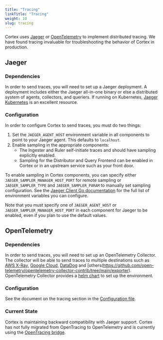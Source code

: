 ```yaml
---
title: "Tracing"
linkTitle: "Tracing"
weight: 10
slug: tracing
---
```


Cortex uses [Jaeger](https://www.jaegertracing.io/) or [OpenTelemetry](https://opentelemetry.io/) to implement distributed
tracing. We have found tracing invaluable for troubleshooting the behavior of
Cortex in production.

## Jaeger

### Dependencies

In order to send traces, you will need to set up a Jaeger deployment. A
deployment includes either the Jaeger all-in-one binary or else a distributed
system of agents, collectors, and queriers.  If running on Kubernetes, [Jaeger
Kubernetes](https://github.com/jaegertracing/jaeger-kubernetes) is an excellent
resource.

### Configuration

In order to configure Cortex to send traces, you must do two things:
1. Set the `JAEGER_AGENT_HOST` environment variable in all components to point
   to your Jaeger agent. This defaults to `localhost`.
1. Enable sampling in the appropriate components:
    * The Ingester and Ruler self-initiate traces and should have sampling
      explicitly enabled.
    * Sampling for the Distributor and Query Frontend can be enabled in Cortex
      or in an upstream service such as your front door.

To enable sampling in Cortex components, you can specify either
`JAEGER_SAMPLER_MANAGER_HOST_PORT` for remote sampling or
`JAEGER_SAMPLER_TYPE` and `JAEGER_SAMPLER_PARAM` to manually set sampling
configuration. See the [Jaeger Client Go
documentation](https://github.com/jaegertracing/jaeger-client-go#environment-variables)
for the full list of environment variables you can configure.

Note that you must specify one of `JAEGER_AGENT_HOST` or
`JAEGER_SAMPLER_MANAGER_HOST_PORT` in each component for Jaeger to be enabled,
even if you plan to use the default values.


## OpenTelemetry

### Dependencies

In order to send traces, you will need to set up an OpenTelemetry Collector. The collector will be able to send traces to
multiple destinations such as [AWS X-Ray](https://aws-otel.github.io/docs/getting-started/x-ray),
[Google Cloud](https://github.com/open-telemetry/opentelemetry-collector-contrib/tree/main/exporter/googlecloudexporter),
[DataDog](https://docs.datadoghq.com/tracing/trace_collection/open_standards/otel_collector_datadog_exporter/) and
[others(https://github.com/open-telemetry/opentelemetry-collector-contrib/tree/main/exporter). OpenTelemetry Collector
provides a [helm chart](https://github.com/open-telemetry/opentelemetry-helm-charts/tree/main/charts/opentelemetry-collector/examples/deployment-otlp-traces)
to set up the environment.

### Configuration

See the document on the tracing section in the [Configuration file](https://cortexmetrics.io/docs/configuration/configuration-file/).

### Current State

Cortex is maintaining backward compatibility with Jaeger support. Cortex has not fully migrated from OpenTracing to OpenTelemetry and is currently using the
[OpenTracing bridge](https://opentelemetry.io/docs/migration/opentracing/).

